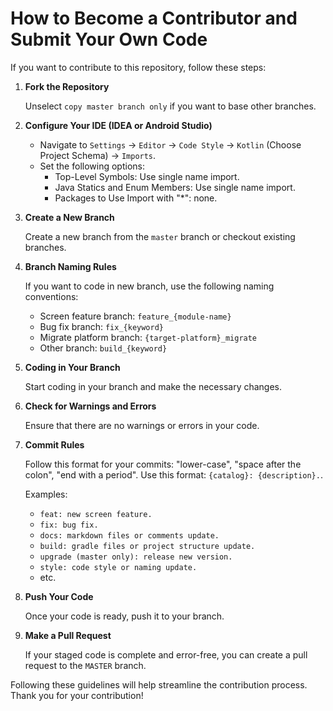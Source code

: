 # How to Become a Contributor and Submit Your Own Code

If you want to contribute to this repository, follow these steps:

1. **Fork the Repository**
   
   Unselect `copy master branch only` if you want to base other branches.

2. **Configure Your IDE (IDEA or Android Studio)**
    - Navigate to `Settings` -> `Editor` -> `Code Style` -> `Kotlin` (Choose Project Schema) -> `Imports`.
    - Set the following options:
        - Top-Level Symbols: Use single name import.
        - Java Statics and Enum Members: Use single name import.
        - Packages to Use Import with "*": none.

3. **Create a New Branch**

   Create a new branch from the `master` branch or checkout existing branches.

4. **Branch Naming Rules**

   If you want to code in new branch, use the following naming conventions:
   - Screen feature branch: `feature_{module-name}`
   - Bug fix branch: `fix_{keyword}`
   - Migrate platform branch: `{target-platform}_migrate`
   - Other branch: `build_{keyword}`

5. **Coding in Your Branch**
   
   Start coding in your branch and make the necessary changes.

6. **Check for Warnings and Errors**

   Ensure that there are no warnings or errors in your code.

7. **Commit Rules**

   Follow this format for your commits: "lower-case", "space after the colon", "end with a period".
   Use this format: `{catalog}: {description}.`.

   Examples:
   - `feat: new screen feature.`
   - `fix: bug fix.`
   - `docs: markdown files or comments update.`
   - `build: gradle files or project structure update.`
   - `upgrade (master only): release new version.`
   - `style: code style or naming update.`
   - etc.

8. **Push Your Code**

   Once your code is ready, push it to your branch.

9. **Make a Pull Request**
   
   If your staged code is complete and error-free, you can create a pull request to the `MASTER` branch.

Following these guidelines will help streamline the contribution process. Thank you for your contribution!